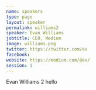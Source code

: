 ```yaml
---
name: speakers
type: page
layout: speaker
permalink: williams2
speaker: Evan Williams
jobtitle: CEO, Medium
image: williams.png
twitter: https://twitter.com/ev
facebook: 
website: https://medium.com/@ev/
session: 1
---
```

Evan Williams 2 hello 